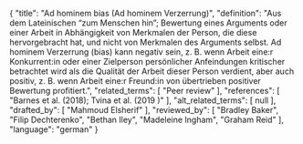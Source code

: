 {
    "title": "Ad hominem bias (Ad hominem Verzerrung)",
    "definition": "Aus dem Lateinischen “zum Menschen hin”; Bewertung eines Arguments oder einer Arbeit in Abhängigkeit von Merkmalen der Person, die diese hervorgebracht hat, und nicht von Merkmalen des Arguments selbst. Ad hominem Verzerrung (bias) kann negativ sein, z. B. wenn Arbeit eine:r Konkurrent:in oder einer Zielperson persönlicher Anfeindungen kritischer betrachtet wird als die Qualität der Arbeit dieser Person verdient, aber auch positiv, z. B. wenn Arbeit eine:r Freund:in von übertrieben positiver Bewertung profitiert.",
    "related_terms": [
        "Peer review"
    ],
    "references": [
        "Barnes et al. (2018); Tvina et al. (2019 )"
    ],
    "alt_related_terms": [
        null
    ],
    "drafted_by": [
        "Mahmoud Elsherif"
    ],
    "reviewed_by": [
        "Bradley Baker",
        "Filip Dechterenko",
        "Bethan  Iley",
        "Madeleine Ingham",
        "Graham Reid"
    ],
    "language": "german"
}